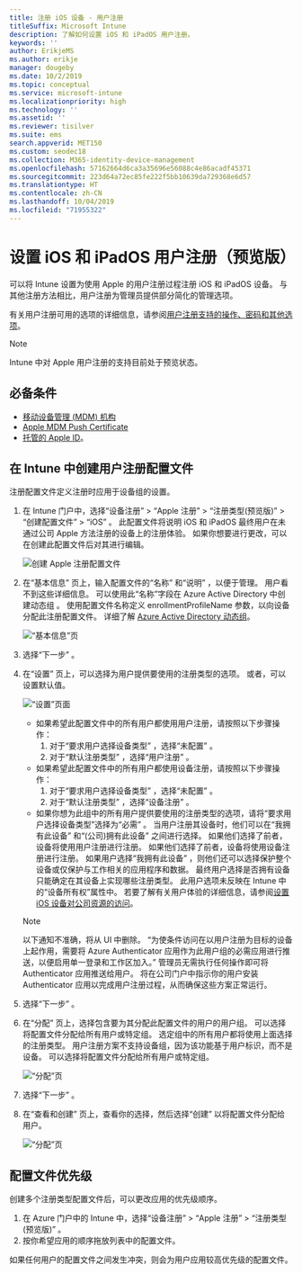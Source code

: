 ```yaml
---
title: 注册 iOS 设备 - 用户注册
titleSuffix: Microsoft Intune
description: 了解如何设置 iOS 和 iPadOS 用户注册。
keywords: ''
author: ErikjeMS
ms.author: erikje
manager: dougeby
ms.date: 10/2/2019
ms.topic: conceptual
ms.service: microsoft-intune
ms.localizationpriority: high
ms.technology: ''
ms.assetid: ''
ms.reviewer: tisilver
ms.suite: ems
search.appverid: MET150
ms.custom: seodec18
ms.collection: M365-identity-device-management
ms.openlocfilehash: 57162664d6ca3a35696e56088c4e86acadf45371
ms.sourcegitcommit: 223d64a72ec85fe222f5bb10639da729368e6d57
ms.translationtype: HT
ms.contentlocale: zh-CN
ms.lasthandoff: 10/04/2019
ms.locfileid: "71955322"
---
```

# <a name="set-up-ios-and-ipados-user-enrollment-preview"></a>设置 iOS 和 iPadOS 用户注册（预览版）

可以将 Intune 设置为使用 Apple 的用户注册过程注册 iOS 和 iPadOS 设备。 与其他注册方法相比，用户注册为管理员提供部分简化的管理选项。

有关用户注册可用的选项的详细信息，请参阅[用户注册支持的操作、密码和其他选项](ios-user-enrollment-supported-actions.md)。

> [!NOTE]
> Intune 中对 Apple 用户注册的支持目前处于预览状态。

## <a name="prerequisites"></a>必备条件
- [移动设备管理 (MDM) 机构](../fundamentals/mdm-authority-set.md)
- [Apple MDM Push Certificate](apple-mdm-push-certificate-get.md)
- [托管的 Apple ID](https://support.apple.com/guide/apple-business-manager/mdm1c9622977/web)。

## <a name="create-a-user-enrollment-profile-in-intune"></a>在 Intune 中创建用户注册配置文件

注册配置文件定义注册时应用于设备组的设置。 

1. 在 Intune 门户中，选择“设备注册”   > “Apple 注册”   > “注册类型(预览版)”   > “创建配置文件”   > “iOS”  。 此配置文件将说明 iOS 和 iPadOS 最终用户在未通过公司 Apple 方法注册的设备上的注册体验。 如果你想要进行更改，可以在创建此配置文件后对其进行编辑。

    ![创建 Apple 注册配置文件](./media/ios-user-enrollment/create-profile.png)

2. 在“基本信息”  页上，输入配置文件的“名称”  和“说明”  ，以便于管理。 用户看不到这些详细信息。 可以使用此“名称”字段在 Azure Active Directory 中创建动态组  。 使用配置文件名称定义 enrollmentProfileName 参数，以向设备分配此注册配置文件。 详细了解 [Azure Active Directory 动态组](https://docs.microsoft.com/azure/active-directory/active-directory-groups-dynamic-membership-azure-portal#rules-for-devices)。

    ![“基本信息”页](./media/ios-user-enrollment/basics-page.png)


3. 选择“下一步”  。

4. 在“设置”  页上，可以选择为用户提供要使用的注册类型的选项。 或者，可以设置默认值。

    ![“设置”页面](./media/ios-user-enrollment/settings-page.png)

    - 如果希望此配置文件中的所有用户都使用用户注册，请按照以下步骤操作：
        1. 对于“要求用户选择设备类型”  ，选择“未配置”  。
        2. 对于“默认注册类型”  ，选择“用户注册”  。
    - 如果希望此配置文件中的所有用户都使用设备注册，请按照以下步骤操作：
        1. 对于“要求用户选择设备类型”  ，选择“未配置”  。
        2. 对于“默认注册类型”  ，选择“设备注册”  。
    - 如果你想为此组中的所有用户提供要使用的注册类型的选项，请将“要求用户选择设备类型”选择为“必需”   。 当用户注册其设备时，他们可以在“我拥有此设备”  和“(公司)拥有此设备”  之间进行选择。 如果他们选择了前者，设备将使用用户注册进行注册。 如果他们选择了前者，设备将使用设备注册进行注册。 如果用户选择“我拥有此设备”  ，则他们还可以选择保护整个设备或仅保护与工作相关的应用程序和数据。 最终用户选择是否拥有设备只能确定在其设备上实现哪些注册类型。 此用户选项未反映在 Intune 中的“设备所有权”属性中。 若要了解有关用户体验的详细信息，请参阅[设置 iOS 设备对公司资源的访问](https://docs.microsoft.com/intune-user-help/enroll-your-device-in-intune-ios)。
    
    > [!NOTE]
    > 以下通知不准确，将从 UI 中删除。
    > “为使条件访问在以用户注册为目标的设备上起作用，需要将 Azure Authenticator 应用作为此用户组的必需应用进行推送，以便启用单一登录和工作区加入。”
    > 管理员无需执行任何操作即可将 Authenticator 应用推送给用户。 将在公司门户中指示你的用户安装 Authenticator 应用以完成用户注册过程，从而确保这些方案正常运行。

5. 选择“下一步”  。

6. 在“分配”  页上，选择包含要为其分配此配置文件的用户的用户组。 可以选择将配置文件分配给所有用户或特定组。 选定组中的所有用户都将使用上面选择的注册类型。 用户注册方案不支持设备组，因为该功能基于用户标识，而不是设备。 可以选择将配置文件分配给所有用户或特定组。

    ![“分配”页](./media/ios-user-enrollment/assignments-page.png)

7. 选择“下一步”  。

8. 在“查看和创建”  页上，查看你的选择，然后选择“创建”  以将配置文件分配给用户。

    ![“分配”页](./media/ios-user-enrollment/assignments-page.png)


## <a name="profile-priority"></a>配置文件优先级

创建多个注册类型配置文件后，可以更改应用的优先级顺序。

1. 在 Azure 门户中的 Intune 中，选择“设备注册” > “Apple 注册” > “注册类型(预览版)”    。
2. 按你希望应用的顺序拖放列表中的配置文件。

如果任何用户的配置文件之间发生冲突，则会为用户应用较高优先级的配置文件。


